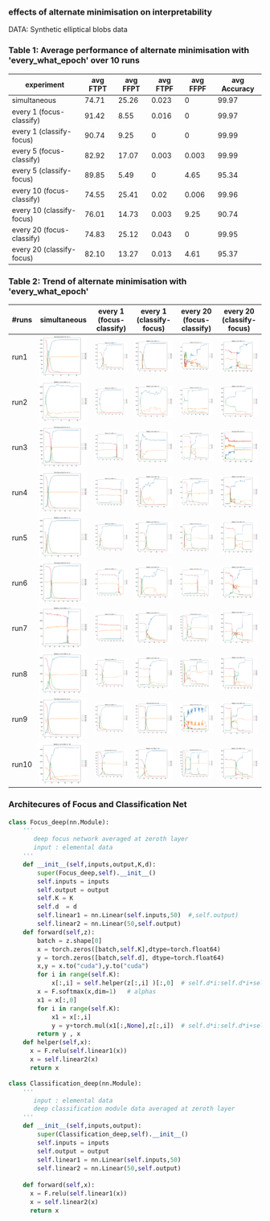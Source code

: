### effects of alternate minimisation on interpretability

DATA: Synthetic elliptical blobs data 

### Table 1: Average performance of alternate minimisation with 'every_what_epoch' over 10 runs

|experiment | avg FTPT | avg FFPT | avg FTPF | avg FFPF | avg Accuracy |
|----------------|----|-----|-----|-----|--------------|
| simultaneous             | 74.71 | 25.26 | 0.023 | 0     | 99.97 | 
| every 1 (focus-classify) | 91.42 | 8.55  | 0.016 | 0     | 99.97 | 
| every 1 (classify-focus) | 90.74 | 9.25  | 0     | 0     | 99.99 |   
| every 5 (focus-classify) | 82.92 | 17.07 | 0.003 | 0.003 | 99.99 | 
| every 5 (classify-focus) | 89.85 | 5.49  | 0     | 4.65  | 95.34 | 
| every 10 (focus-classify)| 74.55 | 25.41 | 0.02  | 0.006 | 99.96 | 
| every 10 (classify-focus)| 76.01 | 14.73 | 0.003 | 9.25  | 90.74 | 
| every 20 (focus-classify)| 74.83 | 25.12 | 0.043 | 0     | 99.95 |
| every 20 (classify-focus)| 82.10 | 13.27 | 0.013 | 4.61  | 95.37 |  

<!---| 100 | 76.92 / 16.93 | 90.16 / 9.83  | 99.1 / 0.9    | 87.67 / 12.32 |
| 200 | 86.78 / 7.00  | 86.45 / 7.32  | 97.56 / 2.44  | 99.97 / 0.026 |
| 300 | 99.76 / 0.226 | 90.14 / 3.87  | 99.96 / 0.04  | 99.98 / 0.013 |--->

### Table 2: Trend of alternate minimisation with 'every_what_epoch'

| #runs | simultaneous | every 1 (focus-classify) | every 1 (classify-focus) | every 20 (focus-classify) | every 20 (classify-focus)|
|-------|--------------|--------------------------|--------------------------|---------------------------|------------------|
| run1 | <img src=./simultaneous/run1.png width="150">  | <img src=./where_what/every1/run1.png width="150">  |<img src=./what_where/every1/run1.png width="150">  |<img src=./where_what/every20/run1.png width="150">  |<img src=./what_where/every20/run1.png width="150">  |
| run2 | <img src=./simultaneous/run2.png width="150">  | <img src=./where_what/every1/run2.png width="150">  |<img src=./what_where/every1/run2.png width="150">  |<img src=./where_what/every20/run2.png width="150">  |<img src=./what_where/every20/run2.png width="150">  | 
| run3 | <img src=./simultaneous/run3.png width="150">  | <img src=./where_what/every1/run3.png width="150">  |<img src=./what_where/every1/run3.png width="150">  |<img src=./where_what/every20/run3.png width="150">  |<img src=./what_where/every20/run3.png width="150">  | 
| run4 | <img src=./simultaneous/run4.png width="150">  | <img src=./where_what/every1/run4.png width="150">  |<img src=./what_where/every1/run4.png width="150">  |<img src=./where_what/every20/run4.png width="150">  |<img src=./what_where/every20/run4.png width="150">  | 
| run5 | <img src=./simultaneous/run5.png width="150">  | <img src=./where_what/every1/run5.png width="150">  |<img src=./what_where/every1/run5.png width="150">  |<img src=./where_what/every20/run5.png width="150">  |<img src=./what_where/every20/run5.png width="150">  |
| run6 | <img src=./simultaneous/run6.png width="150">  | <img src=./where_what/every1/run6.png width="150">  |<img src=./what_where/every1/run6.png width="150">  |<img src=./where_what/every20/run6.png width="150">  |<img src=./what_where/every20/run6.png width="150">  |
| run7 | <img src=./simultaneous/run7.png width="150">  | <img src=./where_what/every1/run7.png width="150">  |<img src=./what_where/every1/run7.png width="150">  |<img src=./where_what/every20/run7.png width="150">  |<img src=./what_where/every20/run7.png width="150">  |
| run8 | <img src=./simultaneous/run8.png width="150">  | <img src=./where_what/every1/run8.png width="150">  |<img src=./what_where/every1/run8.png width="150">  |<img src=./where_what/every20/run8.png width="150">  |<img src=./what_where/every20/run8.png width="150">  |
| run9 | <img src=./simultaneous/run9.png width="150">  | <img src=./where_what/every1/run9.png width="150">  |<img src=./what_where/every1/run9.png width="150">  |<img src=./where_what/every20/run9.png width="150">  |<img src=./what_where/every20/run9.png width="150">  |
| run10| <img src=./simultaneous/run10.png width="150"> | <img src=./where_what/every1/run10.png width="150"> |<img src=./what_where/every1/run10.png width="150"> |<img src=./where_what/every20/run10.png width="150"> |<img src=./what_where/every20/run10.png width="150"> |


### Architecures of Focus and Classification Net
```python
class Focus_deep(nn.Module):
    '''
       deep focus network averaged at zeroth layer
       input : elemental data
    '''
    def __init__(self,inputs,output,K,d):
        super(Focus_deep,self).__init__()
        self.inputs = inputs
        self.output = output
        self.K = K
        self.d  = d
        self.linear1 = nn.Linear(self.inputs,50)  #,self.output)
        self.linear2 = nn.Linear(50,self.output) 
    def forward(self,z):
        batch = z.shape[0]
        x = torch.zeros([batch,self.K],dtype=torch.float64)
        y = torch.zeros([batch,self.d], dtype=torch.float64)
        x,y = x.to("cuda"),y.to("cuda")
        for i in range(self.K):
            x[:,i] = self.helper(z[:,i] )[:,0]  # self.d*i:self.d*i+self.d
        x = F.softmax(x,dim=1)   # alphas
        x1 = x[:,0]
        for i in range(self.K):
            x1 = x[:,i]          
            y = y+torch.mul(x1[:,None],z[:,i])  # self.d*i:self.d*i+self.d
        return y , x 
    def helper(self,x):
      x = F.relu(self.linear1(x))
      x = self.linear2(x)
      return x
```

```python
class Classification_deep(nn.Module):
    '''
       input : elemental data
       deep classification module data averaged at zeroth layer
    '''
    def __init__(self,inputs,output):
        super(Classification_deep,self).__init__()
        self.inputs = inputs
        self.output = output
        self.linear1 = nn.Linear(self.inputs,50)
        self.linear2 = nn.Linear(50,self.output)

    def forward(self,x):
      x = F.relu(self.linear1(x))
      x = self.linear2(x)
      return x    
```
